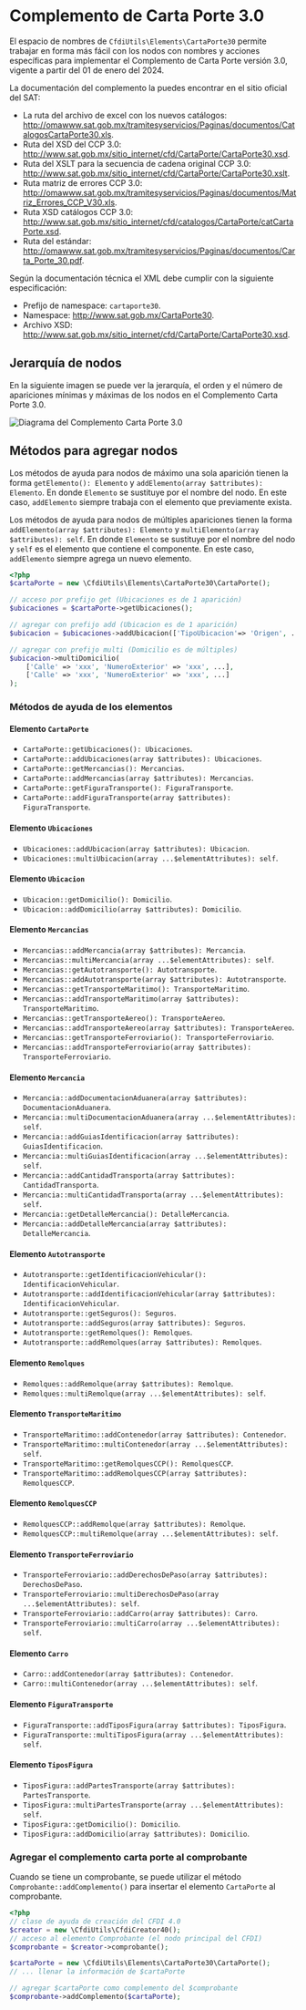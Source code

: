 # Complemento de Carta Porte 3.0

El espacio de nombres de `CfdiUtils\Elements\CartaPorte30` permite trabajar en forma más fácil con los nodos
con nombres y acciones específicas para implementar el Complemento de Carta Porte versión 3.0, vigente a
partir del 01 de enero del 2024.

La documentación del complemento la puedes encontrar en el sitio oficial del SAT:

- La ruta del archivo de excel con los nuevos catálogos: <http://omawww.sat.gob.mx/tramitesyservicios/Paginas/documentos/CatalogosCartaPorte30.xls>.
- Ruta del XSD del CCP 3.0: <http://www.sat.gob.mx/sitio_internet/cfd/CartaPorte/CartaPorte30.xsd>.
- Ruta del XSLT para la secuencia de cadena original CCP 3.0: <http://www.sat.gob.mx/sitio_internet/cfd/CartaPorte/CartaPorte30.xslt>.
- Ruta matriz de errores CCP 3.0: <http://omawww.sat.gob.mx/tramitesyservicios/Paginas/documentos/Matriz_Errores_CCP_V30.xls>.
- Ruta XSD catálogos CCP 3.0: <http://www.sat.gob.mx/sitio_internet/cfd/catalogos/CartaPorte/catCartaPorte.xsd>.
- Ruta del estándar: <http://omawww.sat.gob.mx/tramitesyservicios/Paginas/documentos/Carta_Porte_30.pdf>.

Según la documentación técnica el XML debe cumplir con la siguiente especificación:

- Prefijo de namespace: `cartaporte30`.
- Namespace: <http://www.sat.gob.mx/CartaPorte30>.
- Archivo XSD: <http://www.sat.gob.mx/sitio_internet/cfd/CartaPorte/CartaPorte30.xsd>.

## Jerarquía de nodos

En la siguiente imagen se puede ver la jerarquía, el orden y el número de apariciones mínimas y máximas de los nodos en el Complemento Carta Porte 3.0.

![Diagrama del Complemento Carta Porte 3.0](../_assets/diagrama-carta-porte-30.png)

## Métodos para agregar nodos

Los métodos de ayuda para nodos de máximo una sola aparición tienen la forma `getElemento(): Elemento`
y `addElemento(array $attributes): Elemento`. En donde `Elemento` se sustituye por el nombre del nodo.
En este caso, `addElemento` siempre trabaja con el elemento que previamente exista.

Los métodos de ayuda para nodos de múltiples apariciones tienen la forma `addElemento(array $attributes): Elemento`
y `multiElemento(array $attributes): self`. En donde `Elemento` se sustituye por el nombre del nodo y `self` es el
elemento que contiene el componente.
En este caso, `addElemento` siempre agrega un nuevo elemento.

```php
<?php
$cartaPorte = new \CfdiUtils\Elements\CartaPorte30\CartaPorte();

// acceso por prefijo get (Ubicaciones es de 1 aparición)
$ubicaciones = $cartaPorte->getUbicaciones();

// agregar con prefijo add (Ubicacion es de 1 aparición)
$ubicacion = $ubicaciones->addUbicacion(['TipoUbicacion'=> 'Origen', ...]);

// agregar con prefijo multi (Domicilio es de múltiples)
$ubicacion->multiDomicilio(
    ['Calle' => 'xxx', 'NumeroExterior' => 'xxx', ...],
    ['Calle' => 'xxx', 'NumeroExterior' => 'xxx', ...]
);
```

### Métodos de ayuda de los elementos

#### Elemento `CartaPorte`

- `CartaPorte::getUbicaciones(): Ubicaciones`.
- `CartaPorte::addUbicaciones(array $attributes): Ubicaciones`.
- `CartaPorte::getMercancias(): Mercancias`.
- `CartaPorte::addMercancias(array $attributes): Mercancias`.
- `CartaPorte::getFiguraTransporte(): FiguraTransporte`.
- `CartaPorte::addFiguraTransporte(array $attributes): FiguraTransporte`.

#### Elemento `Ubicaciones`

- `Ubicaciones::addUbicacion(array $attributes): Ubicacion`.
- `Ubicaciones::multiUbicacion(array ...$elementAttributes): self`.

#### Elemento `Ubicacion`

- `Ubicacion::getDomicilio(): Domicilio`.
- `Ubicacion::addDomicilio(array $attributes): Domicilio`.

#### Elemento `Mercancias`

- `Mercancias::addMercancia(array $attributes): Mercancia`.
- `Mercancias::multiMercancia(array ...$elementAttributes): self`.
- `Mercancias::getAutotransporte(): Autotransporte`.
- `Mercancias::addAutotransporte(array $attributes): Autotransporte`.
- `Mercancias::getTransporteMaritimo(): TransporteMaritimo`.
- `Mercancias::addTransporteMaritimo(array $attributes): TransporteMaritimo`.
- `Mercancias::getTransporteAereo(): TransporteAereo`.
- `Mercancias::addTransporteAereo(array $attributes): TransporteAereo`.
- `Mercancias::getTransporteFerroviario(): TransporteFerroviario`.
- `Mercancias::addTransporteFerroviario(array $attributes): TransporteFerroviario`.

#### Elemento `Mercancia`

- `Mercancia::addDocumentacionAduanera(array $attributes): DocumentacionAduanera`.
- `Mercancia::multiDocumentacionAduanera(array ...$elementAttributes): self`.
- `Mercancia::addGuiasIdentificacion(array $attributes): GuiasIdentificacion`.
- `Mercancia::multiGuiasIdentificacion(array ...$elementAttributes): self`.
- `Mercancia::addCantidadTransporta(array $attributes): CantidadTransporta`.
- `Mercancia::multiCantidadTransporta(array ...$elementAttributes): self`.
- `Mercancia::getDetalleMercancia(): DetalleMercancia`.
- `Mercancia::addDetalleMercancia(array $attributes): DetalleMercancia`.

#### Elemento `Autotransporte`

- `Autotransporte::getIdentificacionVehicular(): IdentificacionVehicular`.
- `Autotransporte::addIdentificacionVehicular(array $attributes): IdentificacionVehicular`.
- `Autotransporte::getSeguros(): Seguros`.
- `Autotransporte::addSeguros(array $attributes): Seguros`.
- `Autotransporte::getRemolques(): Remolques`.
- `Autotransporte::addRemolques(array $attributes): Remolques`.

#### Elemento `Remolques`

- `Remolques::addRemolque(array $attributes): Remolque`.
- `Remolques::multiRemolque(array ...$elementAttributes): self`.

#### Elemento `TransporteMaritimo`

- `TransporteMaritimo::addContenedor(array $attributes): Contenedor`.
- `TransporteMaritimo::multiContenedor(array ...$elementAttributes): self`.
- `TransporteMaritimo::getRemolquesCCP(): RemolquesCCP`.
- `TransporteMaritimo::addRemolquesCCP(array $attributes): RemolquesCCP`.

#### Elemento `RemolquesCCP`

- `RemolquesCCP::addRemolque(array $attributes): Remolque`.
- `RemolquesCCP::multiRemolque(array ...$elementAttributes): self`.

#### Elemento `TransporteFerroviario`

- `TransporteFerroviario::addDerechosDePaso(array $attributes): DerechosDePaso`.
- `TransporteFerroviario::multiDerechosDePaso(array ...$elementAttributes): self`.
- `TransporteFerroviario::addCarro(array $attributes): Carro`.
- `TransporteFerroviario::multiCarro(array ...$elementAttributes): self`.

#### Elemento `Carro`

- `Carro::addContenedor(array $attributes): Contenedor`.
- `Carro::multiContenedor(array ...$elementAttributes): self`.

#### Elemento `FiguraTransporte`

- `FiguraTransporte::addTiposFigura(array $attributes): TiposFigura`.
- `FiguraTransporte::multiTiposFigura(array ...$elementAttributes): self`.

#### Elemento `TiposFigura`

- `TiposFigura::addPartesTransporte(array $attributes): PartesTransporte`.
- `TiposFigura::multiPartesTransporte(array ...$elementAttributes): self`.
- `TiposFigura::getDomicilio(): Domicilio`.
- `TiposFigura::addDomicilio(array $attributes): Domicilio`.

### Agregar el complemento carta porte al comprobante

Cuando se tiene un comprobante, se puede utilizar el método `Comprobante::addComplemento()` para insertar
el elemento `CartaPorte` al comprobante.

```php
<?php
// clase de ayuda de creación del CFDI 4.0
$creator = new \CfdiUtils\CfdiCreator40();
// acceso al elemento Comprobante (el nodo principal del CFDI)
$comprobante = $creator->comprobante();

$cartaPorte = new \CfdiUtils\Elements\CartaPorte30\CartaPorte();
// ... llenar la información de $cartaPorte

// agregar $cartaPorte como complemento del $comprobante
$comprobante->addComplemento($cartaPorte);
```
